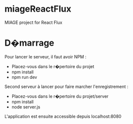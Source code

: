 # miageReactFlux
MIAGE project for React Flux

# D�marrage
Pour lancer le serveur, il faut avoir NPM :
* Placez-vous dans le r�pertoire du projet
* npm install
* npm run dev

Second serveur à lancer pour faire marcher l'enregistrement :
* Placez-vous dans le r�pertoire du projet/server
* npm install
* node server.js

L'application est ensuite accessible depuis localhost:8080